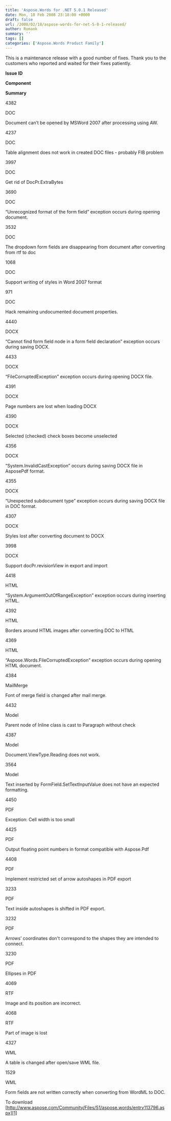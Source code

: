 ```yaml
---
title: 'Aspose.Words for .NET 5.0.1 Released'
date: Mon, 18 Feb 2008 23:18:00 +0000
draft: false
url: /2008/02/18/aspose-words-for-net-5-0-1-released/
author: Romank
summary: ''
tags: []
categories: ['Aspose.Words Product Family']
---
```


This is a maintenance release with a good number of fixes. Thank you to the customers who reported and waited for their fixes patiently.

  

**Issue ID**

**Component**

**Summary**

4382

DOC

Document can’t be opened by MSWord 2007 after processing using AW.

4237

DOC

Table alignment does not work in created DOC files - probably FIB problem

3997

DOC

Get rid of DocPr.ExtraBytes

3690

DOC

“Unrecognized format of the form field” exception occurs during opening document.

3532

DOC

The dropdown form fields are disappearing from document after converting from rtf to doc

1068

DOC

Support writing of styles in Word 2007 format

971

DOC

Hack remaining undocumented document properties.

4440

DOCX

“Cannot find form field node in a form field declaration” exception occurs during saving DOCX.

4433

DOCX

“FileCorruptedException” exception occurs during opening DOCX file.

4391

DOCX

Page numbers are lost when loading DOCX

4390

DOCX

Selected (checked) check boxes become unselected

4356

DOCX

“System.InvalidCastException” occurs during saving DOCX file in AsposePdf format.

4355

DOCX

“Unexpected subdocument type” exception occurs during saving DOCX file in DOC format.

4307

DOCX

Styles lost after converting document to DOCX

3998

DOCX

Support docPr.revisionView in export and import

4418

HTML

“System.ArgumentOutOfRangeException” exception occurs during inserting HTML.

4392

HTML

Borders around HTML images after converting DOC to HTML

4369

HTML

“Aspose.Words.FileCorruptedException” exception occurs during opening HTML document.

4384

MailMerge

Font of merge field is changed after mail merge.

4432

Model

Parent node of Inline class is cast to Paragraph without check

4387

Model

Document.ViewType.Reading does not work.

3564

Model

Text inserted by FormField.SetTextInputValue does not have an expected formatting.

4450

PDF

Exception: Cell width is too small

4425

PDF

Output floating point numbers in format compatible with Aspose.Pdf

4408

PDF

Implement restricted set of arrow autoshapes in PDF export

3233

PDF

Text inside autoshapes is shifted in PDF export.

3232

PDF

Arrows’ coordinates don't correspond to the shapes they are intended to connect.

3230

PDF

Ellipses in PDF

4069

RTF

Image and its position are incorrect.

4068

RTF

Part of image is lost

4327

WML

A table is changed after open/save WML file.

1529

WML

Form fields are not written correctly when converting from WordML to DOC.

To download [http://www.aspose.com/Community/Files/51/aspose.words/entry113796.aspx][1]




[1]: http://www.aspose.com/Community/Files/51/aspose.words/entry113796.aspx




